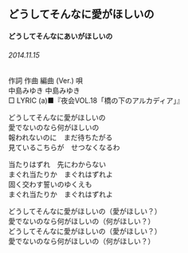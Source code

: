 ## どうしてそんなに愛がほしいの
#### どうしてそんなにあいがほしいの
###### 2014.11.15


作詞  作曲  編曲 (Ver.)   唄  
中島みゆき   中島みゆき          
□ LYRIC (a)■『夜会VOL.18「橋の下のアルカディア」』  
  
どうしてそんなに愛がほしいの  
愛でないのなら何がほしいの  
報われないのに　まだ待ちたがる  
見ているこちらが　せつなくなるわ  
  
当たりはずれ　先にわからない  
まぐれ当たりか　まぐれはずれよ  
固く交わす誓いのゆくえも  
まぐれ当たりか　まぐれはずれよ  
  
どうしてそんなに愛がほしいの（愛がほしい？）  
愛でないのなら何がほしいの（何がほしい？）  
どうしてそんなに愛がほしいの（愛がほしい？）  
愛でないのなら何がほしいの（何がほしい？）  